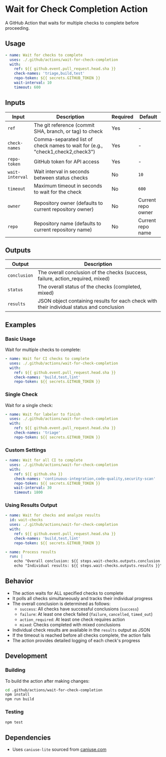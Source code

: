 # Wait for Check Completion Action

A GitHub Action that waits for multiple checks to complete before proceeding.

## Usage

```yaml
- name: Wait for checks to complete
  uses: ./.github/actions/wait-for-check-completion
  with:
    ref: ${{ github.event.pull_request.head.sha }}
    check-names: 'triage,build,test'
    repo-token: ${{ secrets.GITHUB_TOKEN }}
    wait-interval: 10
    timeout: 600
```

## Inputs

| Input | Description | Required | Default |
|-------|-------------|----------|---------|
| `ref` | The git reference (commit SHA, branch, or tag) to check | Yes | - |
| `check-names` | Comma-separated list of check names to wait for (e.g., "check1,check2,check3") | Yes | - |
| `repo-token` | GitHub token for API access | Yes | - |
| `wait-interval` | Wait interval in seconds between status checks | No | `10` |
| `timeout` | Maximum timeout in seconds to wait for the check | No | `600` |
| `owner` | Repository owner (defaults to current repository owner) | No | Current repo owner |
| `repo` | Repository name (defaults to current repository name) | No | Current repo name |

## Outputs

| Output | Description |
|--------|-------------|
| `conclusion` | The overall conclusion of the checks (success, failure, action_required, mixed) |
| `status` | The overall status of the checks (completed, mixed) |
| `results` | JSON object containing results for each check with their individual status and conclusion |

## Examples

### Basic Usage

Wait for multiple checks to complete:

```yaml
- name: Wait for CI checks to complete
  uses: ./.github/actions/wait-for-check-completion
  with:
    ref: ${{ github.event.pull_request.head.sha }}
    check-names: 'build,test,lint'
    repo-token: ${{ secrets.GITHUB_TOKEN }}
```

### Single Check

Wait for a single check:

```yaml
- name: Wait for labeler to finish
  uses: ./.github/actions/wait-for-check-completion
  with:
    ref: ${{ github.event.pull_request.head.sha }}
    check-names: 'triage'
    repo-token: ${{ secrets.GITHUB_TOKEN }}
```

### Custom Settings

```yaml
- name: Wait for all CI to complete
  uses: ./.github/actions/wait-for-check-completion
  with:
    ref: ${{ github.sha }}
    check-names: 'continuous-integration,code-quality,security-scan'
    repo-token: ${{ secrets.GITHUB_TOKEN }}
    wait-interval: 30
    timeout: 1800
```

### Using Results Output

```yaml
- name: Wait for checks and analyze results
  id: wait-checks
  uses: ./.github/actions/wait-for-check-completion
  with:
    ref: ${{ github.event.pull_request.head.sha }}
    check-names: 'build,test,lint'
    repo-token: ${{ secrets.GITHUB_TOKEN }}

- name: Process results
  run: |
    echo "Overall conclusion: ${{ steps.wait-checks.outputs.conclusion }}"
    echo "Individual results: ${{ steps.wait-checks.outputs.results }}"
```

## Behavior

- The action waits for ALL specified checks to complete
- It polls all checks simultaneously and tracks their individual progress
- The overall conclusion is determined as follows:
  - `success`: All checks have successful conclusions (`success`)
  - `failure`: At least one check failed (`failure`, `cancelled`, `timed_out`)
  - `action_required`: At least one check requires action
  - `mixed`: Checks completed with mixed conclusions
- Individual check results are available in the `results` output as JSON
- If the timeout is reached before all checks complete, the action fails
- The action provides detailed logging of each check's progress

## Development

### Building

To build the action after making changes:

```bash
cd .github/actions/wait-for-check-completion
npm install
npm run build
```

### Testing

```bash
npm test
```

## Dependencies

* Uses `caniuse-lite` sourced from [caniuse.com](caniuse.com)
